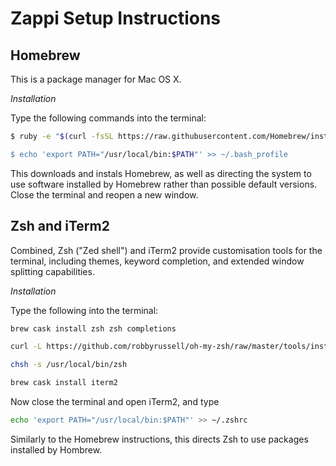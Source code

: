 # Zappi Setup Instructions

## Homebrew

This is a package manager for Mac OS X.

*Installation*

Type the following commands into the terminal:

```bash
$ ruby -e "$(curl -fsSL https://raw.githubusercontent.com/Homebrew/install/master/install)” 

$ echo 'export PATH="/usr/local/bin:$PATH"' >> ~/.bash_profile 
```

This downloads and instals Homebrew, as well as directing the system to use software installed by Homebrew rather than possible default versions. Close the terminal and reopen a new window.

## Zsh and iTerm2

Combined, Zsh ("Zed shell") and iTerm2 provide customisation tools for the terminal, including themes, keyword completion, and extended window splitting capabilities.

*Installation*

Type the following into the terminal: 

```bash
brew cask install zsh zsh completions 

curl -L https://github.com/robbyrussell/oh-my-zsh/raw/master/tools/install.sh | sh

chsh -s /usr/local/bin/zsh

brew cask install iterm2 
```
Now close the terminal and open iTerm2, and type

```bash
echo 'export PATH="/usr/local/bin:$PATH"' >> ~/.zshrc
```
Similarly to the Homebrew instructions, this directs Zsh to use packages installed by Hombrew.
